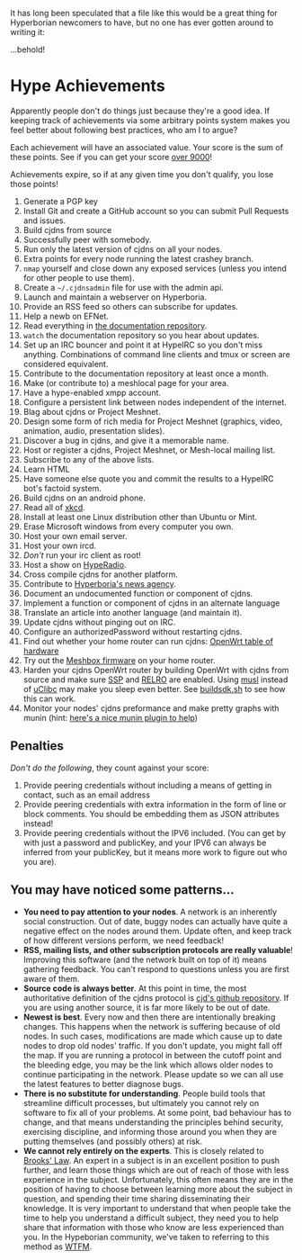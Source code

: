 It has long been speculated that a file like this would be a great thing for Hyperborian newcomers to have, but no one has ever gotten around to writing it:

...behold!

# Hype Achievements

Apparently people don't do things just because they're a good idea. If keeping track of achievements via some arbitrary points system makes you feel better about following best practices, who am I to argue?

Each achievement will have an associated value. Your score is the sum of these points. See if you can get your score [over 9000](http://knowyourmeme.com/memes/its-over-9000)!

Achievements expire, so if at any given time you don't qualify, you lose those points!

1. Generate a PGP key
2. Install Git and create a GitHub account so you can submit Pull Requests and issues.
3. Build cjdns from source
4. Successfully peer with somebody.
5. Run only the latest version of cjdns on all your nodes.
6. Extra points for every node running the latest crashey branch.
7. `nmap` yourself and close down any exposed services (unless you intend for other people to use them).
8. Create a `~/.cjdnsadmin` file for use with the admin api.
9. Launch and maintain a webserver on Hyperboria.
10. Provide an RSS feed so others can subscribe for updates.
11. Help a newb on EFNet.
12. Read everything in [the documentation repository](https://github.com/hyperboria/docs).
13. `watch` the documentation repository so you hear about updates.
14. Set up an IRC bouncer and point it at HypeIRC so you don't miss anything. Combinations of command line clients and tmux or screen are considered equivalent.
15. Contribute to the documentation repository at least once a month.
16. Make (or contribute to) a meshlocal page for your area.
17. Have a hype-enabled xmpp account.
18. Configure a persistent link between nodes independent of the internet.
19. Blag about cjdns or Project Meshnet.
20. Design some form of rich media for Project Meshnet (graphics, video, animation, audio, presentation slides).
21. Discover a bug in cjdns, and give it a memorable name.
22. Host or register a cjdns, Project Meshnet, or Mesh-local mailing list.
23. Subscribe to any of the above lists.
24. Learn HTML
25. Have someone else quote you and commit the results to a HypeIRC bot's factoid system.
26. Build cjdns on an android phone.
27. Read all of [xkcd](http://xkcd.com/).
28. Install at least one Linux distribution other than Ubuntu or Mint.
29. Erase Microsoft windows from every computer you own.
30. Host your own email server.
31. Host your own ircd.
32. _Don't_ run your irc client as root!
33. Host a show on [HypeRadio](http://radio.cynical.us/hostashow.html).
34. Cross compile cjdns for another platform.
35. Contribute to [Hyperboria's news agency](http://news.hyperboria.net/).
36. Document an undocumented function or component of cjdns.
37. Implement a function or component of cjdns in an alternate language
38. Translate an article into another language (and maintain it).
39. Update cjdns without pinging out on IRC.
40. Configure an authorizedPassword without restarting cjdns.
41. Find out whether your home router can run cjdns: [OpenWrt table of hardware](http://wiki.openwrt.org/toh/start)
42. Try out the [Meshbox firmware](https://github.com/seattlemeshnet/meshbox) on your home router.
43. Harden your cjdns OpenWrt router by building OpenWrt with cjdns from source and make sure [SSP](http://lwn.net/Articles/584225/) and [RELRO](http://tk-blog.blogspot.de/2009/02/relro-not-so-well-known-memory.html) are enabled. Using [musl](http://www.musl-libc.org/) instead of [uClibc](http://www.uclibc.org/) may make you sleep even better. See [buildsdk.sh](https://github.com/SeattleMeshnet/meshbox/blob/master/buildsdk.sh) to see how this can work.
44. Monitor your nodes' cjdns preformance and make pretty graphs with munin (hint: [here's a nice munin plugin to help](https://github.com/thefinn93/munin-plugins/blob/master/cjdns/cjdns_bandwidth.py))

## Penalties

*Don't do the following*, they count against your score:

1. Provide peering credentials without including a means of getting in contact, such as an email address
2. Provide peering credentials with extra information in the form of line or block comments. You should be embedding them as JSON attributes instead!
3. Provide peering credentials without the IPV6 included. (You can get by with just a password and publicKey, and your IPV6 can always be inferred from your publicKey, but it means more work to figure out who you are).


## You may have noticed some patterns...

* **You need to pay attention to your nodes**. A network is an inherently social construction. Out of date, buggy nodes can actually have quite a negative effect on the nodes around them. Update often, and keep track of how different versions perform, we need feedback!
* **RSS, mailing lists, and other subscription protocols are really valuable**! Improving this software (and the network built on top of it) means gathering feedback. You can't respond to questions unless you are first aware of them.
* **Source code is always better**. At this point in time, the most authoritative definition of the cjdns protocol is [cjd's github repository](https://github.com/cjdelisle/cjdns). If you are using another source, it is far more likely to be out of date.
* **Newest is best**. Every now and then there are intentionally breaking changes. This happens when the network is suffering because of old nodes. In such cases, modifications are made which cause up to date nodes to drop old nodes' traffic. If you don't update, you might fall off the map. If you are running a protocol in between the cutoff point and the bleeding edge, you may be the link which allows older nodes to continue participating in the network. Please update so we can all use the latest features to better diagnose bugs.
* **There is no substitute for understanding**. People build tools that streamline difficult processes, but ultimately you cannot rely on software to fix all of your problems. At some point, bad behaviour has to change, and that means understanding the principles behind security, exercising discipline, and informing those around you when they are putting themselves (and possibly others) at risk.
* **We cannot rely entirely on the experts**. This is closely related to [Brooks' Law](https://en.wikipedia.org/wiki/Brooks%27s_law). An expert in a subject is in an excellent position to push further, and learn those things which are out of reach of those with less experience in the subject. Unfortunately, this often means they are in the position of having to choose between learning more about the subject in question, and spending their time sharing disseminating their knowledge. It is very important to understand that when people take the time to help you understand a difficult subject, they need you to help share that information with those who know are less experienced than you. In the Hypeborian community, we've taken to referring to this method as [WTFM](http://www.roaming-initiative.com/blog/posts/wtfm).
